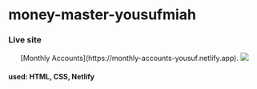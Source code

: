 # money-master-yousufmiah

### Live site
<div align="center">
[Monthly Accounts](https://monthly-accounts-yousuf.netlify.app).
<a href='https://monthly-accounts-yousuf.netlify.app' target='_blank'><img src='https://user-images.githubusercontent.com/71017764/172517296-800825f1-ea14-4b25-9c7d-5f2df6b674f0.png'> </a>
</div>

#### used: HTML, CSS, Netlify

